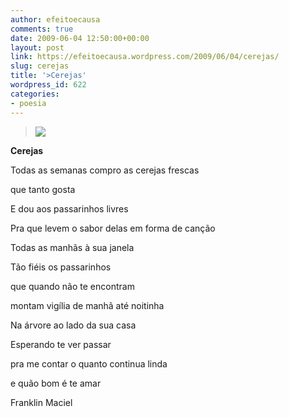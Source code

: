 ```yaml
---
author: efeitoecausa
comments: true
date: 2009-06-04 12:50:00+00:00
layout: post
link: https://efeitoecausa.wordpress.com/2009/06/04/cerejas/
slug: cerejas
title: '>Cerejas'
wordpress_id: 622
categories:
- poesia
---
```


>[![](http://efeitoecausa.files.wordpress.com/2009/06/cerejas.jpg?w=300)](http://efeitoecausa.files.wordpress.com/2009/06/cerejas.jpg) 	 	 

**Cerejas**


  


Todas as semanas compro as cerejas frescas

que tanto gosta

E dou aos passarinhos livres

Pra que levem o sabor delas em forma de canção

Todas as manhãs à sua janela


  


Tão fiéis os passarinhos

que quando não te encontram

montam vigília de manhã até noitinha

Na árvore ao lado da sua casa

Esperando te ver passar

pra me contar o quanto continua linda

e quão bom é te amar


  


Franklin Maciel


  



  

  

